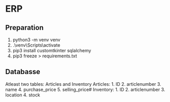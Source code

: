 # ERP
 
## Preparation
 1. python3 -m venv venv
 2. .\venv\Scripts\activate 
 3. pip3 install customtkinter sqlalchemy
 4. pip3 freeze > requirements.txt

## Databasse

Atleast two tables: Articles and Inventory
Articles:
    1. ID
    2. articlenumber
    3. name
    4. purchase_price
    5. selling_price#
Inventory:
    1. ID
    2. articlenumber
    3. location
    4. stock